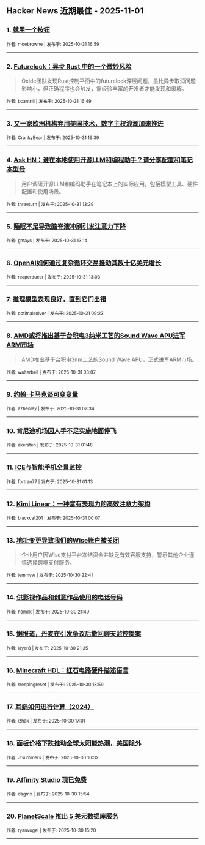 ## Hacker News 近期最佳 - 2025-11-01


### 1. [就用一个按钮](https://news.ycombinator.com/item?id=45774182)

<sub>作者: moebrowne | 发布于: 2025-10-31 16:59</sub>

---

### 2. [Futurelock：异步 Rust 中的一个微妙风险](https://news.ycombinator.com/item?id=45774086)
> Oxide团队发现Rust控制平面中的futurelock深层问题，虽比异步取消问题影响小，但正确程序也会触发，需经验丰富的开发者才能发现和缓解。

<sub>作者: bcantrill | 发布于: 2025-10-31 16:49</sub>

---

### 3. [又一家欧洲机构弃用美国技术，数字主权浪潮加速推进](https://news.ycombinator.com/item?id=45773974)

<sub>作者: CrankyBear | 发布于: 2025-10-31 16:39</sub>

---

### 4. [Ask HN：谁在本地使用开源LLM和编程助手？请分享配置和笔记本型号](https://news.ycombinator.com/item?id=45771870)
> 用户调研开源LLM和编码助手在笔记本上的实际应用，包括模型工具、硬件配置和使用场景。

<sub>作者: threeturn | 发布于: 2025-10-31 13:39</sub>

---

### 5. [睡眠不足导致脑脊液冲刷引发注意力下降](https://news.ycombinator.com/item?id=45771636)

<sub>作者: gmays | 发布于: 2025-10-31 13:14</sub>

---

### 6. [OpenAI如何通过复杂循环交易推动其数十亿美元增长](https://news.ycombinator.com/item?id=45771538)

<sub>作者: reaperducer | 发布于: 2025-10-31 13:03</sub>

---

### 7. [推理模型表现良好，直到它们出错](https://news.ycombinator.com/item?id=45769971)

<sub>作者: optimalsolver | 发布于: 2025-10-31 09:23</sub>

---

### 8. [AMD或将推出基于台积电3纳米工艺的Sound Wave APU进军ARM市场](https://news.ycombinator.com/item?id=45767916)
> AMD推出基于台积电3nm工艺的Sound Wave APU，正式进军ARM市场。

<sub>作者: walterbell | 发布于: 2025-10-31 03:07</sub>

---

### 9. [约翰·卡马克谈可变变量](https://news.ycombinator.com/item?id=45767725)

<sub>作者: azhenley | 发布于: 2025-10-31 02:34</sub>

---

### 10. [肯尼迪机场因人手不足实施地面停飞](https://news.ycombinator.com/item?id=45767505)

<sub>作者: akersten | 发布于: 2025-10-31 01:48</sub>

---

### 11. [ICE与智能手机全景监控](https://news.ycombinator.com/item?id=45767325)

<sub>作者: fortran77 | 发布于: 2025-10-31 01:13</sub>

---

### 12. [Kimi Linear：一种富有表现力的高效注意力架构](https://news.ycombinator.com/item?id=45766937)

<sub>作者: blackcat201 | 发布于: 2025-10-31 00:07</sub>

---

### 13. [地址变更导致我们的Wise账户被关闭](https://news.ycombinator.com/item?id=45766253)
> 企业用户因Wise支付平台冻结资金并缺乏有效客服支持，警示其他企业谨慎选择跨境支付服务。

<sub>作者: jemmyw | 发布于: 2025-10-30 22:41</sub>

---

### 14. [供影视作品和创意作品使用的电话号码](https://news.ycombinator.com/item?id=45765787)

<sub>作者: nomilk | 发布于: 2025-10-30 21:49</sub>

---

### 15. [据报道，丹麦在引发争议后撤回聊天监控提案](https://news.ycombinator.com/item?id=45765664)

<sub>作者: layer8 | 发布于: 2025-10-30 21:35</sub>

---

### 16. [Minecraft HDL：红石电路硬件描述语言](https://news.ycombinator.com/item?id=45763877)

<sub>作者: sleepingreset | 发布于: 2025-10-30 18:59</sub>

---

### 17. [耳蜗如何进行计算（2024）](https://news.ycombinator.com/item?id=45762259)

<sub>作者: izhak | 发布于: 2025-10-30 17:01</sub>

---

### 18. [面板价格下跌推动全球太阳能热潮，美国除外](https://news.ycombinator.com/item?id=45761902)

<sub>作者: Jtsummers | 发布于: 2025-10-30 16:32</sub>

---

### 19. [Affinity Studio 现已免费](https://news.ycombinator.com/item?id=45761445)

<sub>作者: dagmx | 发布于: 2025-10-30 15:54</sub>

---

### 20. [PlanetScale 推出 5 美元数据库服务](https://news.ycombinator.com/item?id=45761027)

<sub>作者: ryanvogel | 发布于: 2025-10-30 15:20</sub>

---
